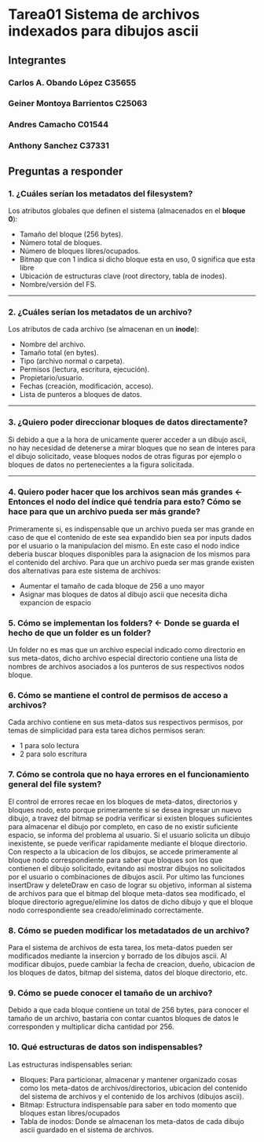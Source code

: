 # Tarea01 Sistema de archivos indexados para dibujos ascii

## Integrantes

### Carlos A. Obando López C35655
### Geiner Montoya Barrientos C25063
### Andres Camacho C01544
### Anthony Sanchez C37331


## Preguntas a responder

### 1. ¿Cuáles serían los metadatos del filesystem?
Los atributos globales que definen el sistema (almacenados en el **bloque 0**):
- Tamaño del bloque (256 bytes).
- Número total de bloques.
- Número de bloques libres/ocupados.
- Bitmap que con 1 indica si dicho bloque esta en uso, 0 significa que esta libre
- Ubicación de estructuras clave (root directory, tabla de inodes).
- Nombre/versión del FS.

---

### 2. ¿Cuáles serían los metadatos de un archivo?
Los atributos de cada archivo (se almacenan en un **inode**):
- Nombre del archivo.
- Tamaño total (en bytes).
- Tipo (archivo normal o carpeta).
- Permisos (lectura, escritura, ejecución).
- Propietario/usuario.
- Fechas (creación, modificación, acceso).
- Lista de punteros a bloques de datos.

---

### 3. ¿Quiero poder direccionar bloques de datos directamente?

Si debido a que a la hora de unicamente querer acceder a un dibujo ascii, no hay necesidad de detenerse a mirar bloques que no sean de interes para el dibujo solicitado, vease bloques nodos de otras figuras por ejemplo o bloques de datos no pertenecientes a la figura solicitada.

---

### 4. Quiero poder hacer que los archivos sean más grandes <- Entonces el nodo del índice qué tendría para esto? Cómo se hace para que un archivo pueda ser más grande?

Primeramente si, es indispensable que un archivo pueda ser mas grande en caso de que el contenido de este sea expandido bien sea por inputs dados por el usuario o la manipulacion del mismo. En este caso el nodo indice deberia buscar bloques disponibles para la asignacion de los mismos para el contenido del archivo. Para que un archivo pueda ser mas grande existen dos alternativas para este sistema de archivos:

- Aumentar el tamaño de cada bloque de 256 a uno mayor
- Asignar mas bloques de datos al dibujo ascii que necesita dicha expancion de espacio

### 5. Cómo se implementan los folders? <- Donde se guarda el hecho de que un folder es un folder?

Un folder no es mas que un archivo especial indicado como directorio en sus meta-datos, dicho archivo especial directorio contiene una lista de nombres de archivos asociados a los punteros de sus respectivos nodos bloque.


### 6. Cómo se mantiene el control de permisos de acceso a archivos?

Cada archivo contiene en sus meta-datos sus respectivos permisos, por temas de simplicidad para esta tarea dichos permisos seran:
- 1 para solo lectura
- 2 para solo escritura

### 7. Cómo se controla que no haya errores en el funcionamiento general del file system?

El control de errores recae en los bloques de meta-datos, directorios y bloques nodo, esto porque primeramente si se desea ingresar un nuevo dibujo, a travez del bitmap se podria verificar si existen bloques suficientes para almacenar el dibujo por completo, en caso de no existir suficiente espacio, se informa del problema al usuario. Si el usuario solicita un dibujo inexistente, se puede verificar rapidamente mediante el bloque directorio.
Con respecto a la ubicacion de los dibujos, se accede primeramente al bloque nodo correspondiente para saber que bloques son los que contienen el dibujo solicitado, evitando asi mostrar dibujos no solicitados por el usuario o combinaciones de dibujos ascii.
Por ultimo las funciones insertDraw y deleteDraw en caso de lograr su objetivo, informan al sistema de archivos para que el bitmap del bloque meta-datos sea modificado, el bloque directorio agregue/elimine los datos de dicho dibujo y que el bloque nodo correspondiente sea creado/eliminado correctamente.

### 8. Cómo se pueden modificar los metadatados de un archivo?

Para el sistema de archivos de esta tarea, los meta-datos pueden ser modificados mediante la insercion y borrado de los dibujos ascii.
Al modificar dibujos, puede cambiar la fecha de creacion, dueño, ubicacion de los bloques de datos, bitmap del sistema, datos del bloque directorio, etc.

### 9. Cómo se puede conocer el tamaño de un archivo?

Debido a que cada bloque contiene un total de 256 bytes, para conocer el tamaño de un archivo, bastaria con contar cuantos bloques de datos le corresponden y multiplicar dicha cantidad por 256.

### 10. Qué estructuras de datos son indispensables?

Las estructuras indispensables serian:
- Bloques: Para particionar, almacenar y mantener organizado cosas como los meta-datos de archivos/directorios, ubicacion del contenido del sistema de archivos y el contenido de los archivos (dibujos ascii).
- Bitmap: Estructura indispensable para saber en todo momento que bloques estan libres/ocupados
- Tabla de inodos: Donde se almacenan los meta-datos de cada dibujo ascii guardado en el sistema de archivos.